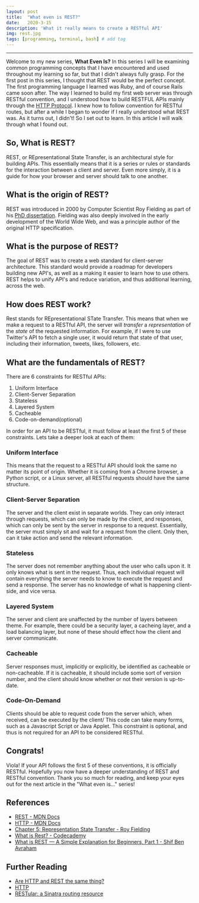```yaml
---
layout: post
title:  "What even is REST?"
date:   2020-3-15
description: 'What it really means to create a RESTful API'
img: rest.jpg
tags: [programming, terminal, bash] # add tag
---
```

---

Welcome to my new series, **What Even Is?** In this series I will be examining common programming concepts that I have encountered and used throughout my learning so far, but that I didn't always fully grasp. For the first post in this series, I thought that REST would be the perfect concept. The first programming language I learned was Ruby, and of course Rails came soon after. The way I learned to build my first web server was through RESTful convention, and I understood how to build RESTFUL APIs mainly through the [HTTP Protocol](https://developer.mozilla.org/en-US/docs/Web/HTTP/Overview). I knew how to follow convention for RESTful routes, but after a while I began to wonder if I really understood what REST was. As it turns out, I didn't! So I set out to learn. In this article I will walk through what I found out.

## So, What is REST?

REST, or REpresentational State Transfer, is an architectural style for building APIs. This essentially means that it is a series or rules or standards for the interaction between a client and server. Even more simply, it is a guide for how your browser and server should talk to one another.

## What is the origin of REST?

REST was introduced in 2000 by Computer Scientist Roy Fielding as part of his [PhD dissertation](https://www.ics.uci.edu/~fielding/pubs/dissertation/rest_arch_style.htm). Fielding was also deeply involved in the early development of the World Wide Web, and was a principle author of the original HTTP specification.

## What is the purpose of REST?

The goal of REST was to create a web standard for client-server architecture. This standard would provide a roadmap for developers building new API's, as well as a making it easier to learn how to use others. REST helps to unify API's and reduce variation, and thus additional learning, across the web.

## How does REST work?

Rest stands for REpresentational STate Transfer. This means that when we make a request to a RESTful API, the server will *transfer* a *representation* of the *state* of the requested information. For example, if I were to use Twitter's API to fetch a single user, it would return that state of that user, including their information, tweets, likes, followers, etc.

## What are the fundamentals of REST?

There are 6 constraints for RESTful APIs:

1. Uniform Interface
2. Client-Server Separation
3. Stateless
4. Layered System
5. Cacheable
6. Code-on-demand(optional)

In order for an API to be RESTful, it must follow at least the first 5 of these constraints. Lets take a deeper look at each of them:

### Uniform Interface

This means that the request to a RESTful API should look the same no matter its point of origin. Whether it is coming from a Chrome browser, a Python script, or a Linux server, all RESTful requests should have the same structure.

### Client-Server Separation

The server and the client exist in separate worlds. They can only interact through requests, which can only be made by the client, and responses, which can only be sent by the server in response to a request. Essentially, the server must simply sit and wait for a request from the client. Only then, can it take action and send the relevant information.

### Stateless

The server does not remember anything about the user who calls upon it. It only knows what is sent in the request. Thus, each individual request will contain everything the server needs to know to execute the request and send a response. The server has no knowledge of what is happening client-side, and vice versa.

### Layered System

The server and client are unaffected by the number of layers between theme. For example, there could be a security layer, a cacheing layer, and a load balancing layer, but none of these should effect how the client and server communicate.

### Cacheable

Server responses must, implicitly or explicitly, be identified as cacheable or non-cacheable. If it is cacheable, it should include some sort of version number, and the client should know whether or not their version is up-to-date.

### Code-On-Demand

Clients should be able to request code from the server which, when received, can be executed by the client/ This code can take many forms, such as a Javascript Script or Java Applet. This constraint is optional, and thus is not required for an API to be considered RESTful.

## Congrats!

Viola! If your API follows the first 5 of these conventions, it is officially RESTful. Hopefully you now have a deeper understanding of REST and RESTful convention. Thank you so much for reading, and keep your eyes out for the next article in the "What even is..." series!

## References

- [REST - MDN Docs](https://developer.mozilla.org/en-US/docs/Glossary/REST)
- [HTTP - MDN Docs](https://developer.mozilla.org/en-US/docs/Web/HTTP/Overview)
- [Chapter 5: Representation State Transfer - Roy Fielding](https://www.ics.uci.edu/~fielding/pubs/dissertation/rest_arch_style.htm)
- [What is Rest? - Codecademy](https://www.codecademy.com/articles/what-is-rest)
- [What is REST — A Simple Explanation for Beginners, Part 1 - Shif Ben Avraham](https://medium.com/extend/what-is-rest-a-simple-explanation-for-beginners-part-1-introduction-b4a072f8740f)

## Further Reading

- [Are HTTP and REST the same thing?](http://restcookbook.com/Miscellaneous/rest-and-http/)
- [HTTP](https://developer.mozilla.org/en-US/docs/Web/HTTP/Overview)
- [RESTular: a Sinatra routing resource](http://www.restular.com/)
